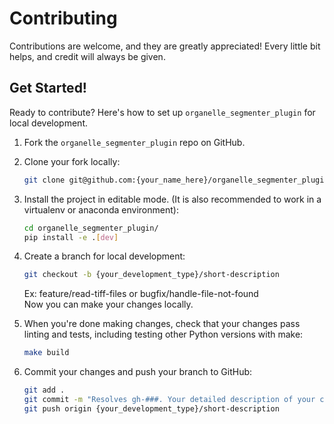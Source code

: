 # Contributing

Contributions are welcome, and they are greatly appreciated! Every little bit
helps, and credit will always be given.

## Get Started!

Ready to contribute? Here's how to set up `organelle_segmenter_plugin` for local development.

1. Fork the `organelle_segmenter_plugin` repo on GitHub.

2. Clone your fork locally:

    ```bash
    git clone git@github.com:{your_name_here}/organelle_segmenter_plugin.git
    ```

3. Install the project in editable mode. (It is also recommended to work in a virtualenv or anaconda environment):

    ```bash
    cd organelle_segmenter_plugin/
    pip install -e .[dev]
    ```

4. Create a branch for local development:

    ```bash
    git checkout -b {your_development_type}/short-description
    ```

    Ex: feature/read-tiff-files or bugfix/handle-file-not-found<br>
    Now you can make your changes locally.

5. When you're done making changes, check that your changes pass linting and
   tests, including testing other Python versions with make:

    ```bash
    make build
    ```

6. Commit your changes and push your branch to GitHub:

    ```bash
    git add .
    git commit -m "Resolves gh-###. Your detailed description of your changes."
    git push origin {your_development_type}/short-description
    ```


